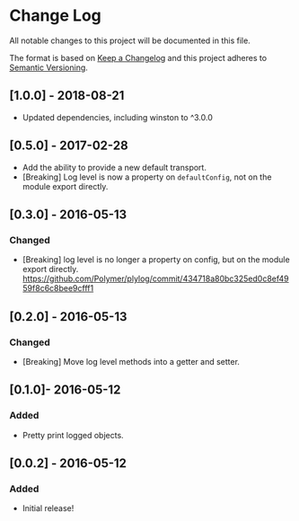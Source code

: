 # Change Log

All notable changes to this project will be documented in this file.

The format is based on [Keep a Changelog](http://keepachangelog.com/)
and this project adheres to [Semantic Versioning](http://semver.org/).

<!--## Unreleased-->
<!--
  New PRs should document their changes here, uncommenting the Unreleased
  heading as necessary.
-->

## [1.0.0] - 2018-08-21

* Updated dependencies, including winston to ^3.0.0

## [0.5.0] - 2017-02-28

* Add the ability to provide a new default transport.
* [Breaking] Log level is now a property on `defaultConfig`, not on the module export directly.

## [0.3.0] - 2016-05-13

### Changed
* [Breaking] log level is no longer a property on config, but on the module export directly. https://github.com/Polymer/plylog/commit/434718a80bc325ed0c8ef4959f8c6c8bee9cfff1

## [0.2.0] - 2016-05-13

### Changed
* [Breaking] Move log level methods into a getter and setter.

## [0.1.0]- 2016-05-12

### Added
* Pretty print logged objects.

## [0.0.2] - 2016-05-12

### Added
* Initial release!
